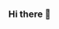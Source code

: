 ### Hi there 👋

<!--
**Bhasim/Bhasim** is a ✨ _special_ ✨ repository because its `README.md` (this file) appears on your GitHub profile.

Here are some ideas to get you started:

- 🌱 I’m currently learning ...
- 👯 I’m looking to collaborate on ...
- 🤔 I’m looking for help with ...
- 💬 Ask me about ...
- 📫 How to reach me:Bahaaldean@aol.com
- 😄 Pronouns: ...
- ⚡ Fun fact: ...
-->
